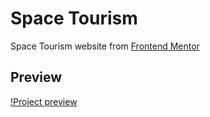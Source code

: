 # Space Tourism

Space Tourism website from [Frontend Mentor](https://www.frontendmentor.io/challenges/space-tourism-multipage-website-gRWj1URZ3)

## Preview

[!Project preview](/public/preview.jpg)
